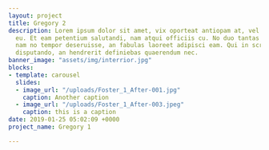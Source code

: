```yaml
---
layout: project
title: Gregory 2
description: Lorem ipsum dolor sit amet, vix oporteat antiopam at, vel paulo signiferumque
  eu. Et eam petentium salutandi, nam atqui officiis cu. No duo tantas voluptatum,
  nam no tempor deseruisse, an fabulas laoreet adipisci eam. Qui in scripta ceteros
  disputando, an hendrerit definiebas quaerendum nec.
banner_image: "assets/img/interrior.jpg"
blocks:
- template: carousel
  slides:
  - image_url: "/uploads/Foster_1_After-001.jpg"
    caption: Another caption
  - image_url: "/uploads/Foster_1_After-003.jpeg"
    caption: this is a caption
date: 2019-01-25 05:02:09 +0000
project_name: Gregory 1

---
```

